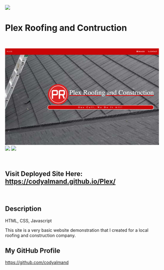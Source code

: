 ![](https://img.shields.io/badge/created%20by-CodyAlmand-red)

# Plex Roofing and Contruction

<br>

![](https://github.com/codyalmand/Plex/blob/master/images/Screen%20Shot%202020-11-28%20at%2011.55.12%20AM.png)
![](https://github.com/codyalmand/Plex/blob/master/images/Screen%20Shot%202020-11-28%20at%2011.55.19%20AM.png)
![](https://github.com/codyalmand/Plex/blob/master/images/Screen%20Shot%202020-11-28%20at%2011.55.49%20AM.png)

<br>

## Visit Deployed Site Here: https://codyalmand.github.io/Plex/

<br>

## Description
HTML, CSS, Javascript

This site is a very basic website demonstration that I created for a local roofing and construction company. 

## My GitHub Profile
https://github.com/codyalmand

<br>
